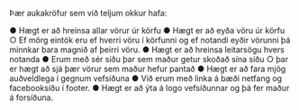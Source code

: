 Þær aukakröfur sem við teljum okkur hafa:


●	Hægt er að hreinsa allar vörur úr körfu
●	Hægt er að eyða vöru úr körfu
○	Ef mörg eintök eru ef hverri vöru í körfunni og ef notandi eyðir vörunni þá minnkar bara magnið af þeirri vöru.
●	Hægt er að hreinsa leitarsögu hvers notanda
●	Erum með sér síðu þar sem maður getur skoðað sína síðu 
○	 þar er hægt að sjá þær vörur sem maður hefur pantað
●	Hægt er að fara mjög auðveldlega í gegnum vefsíðuna
●	Við erum með linka á bæði netfang og facebooksíðu í footer. 
●	Hægt er að ýta á logo vefsíðunnar og þá fer maður á forsíðuna. 

